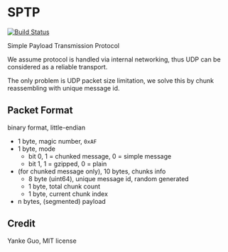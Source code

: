 # SPTP

[![Build Status](https://travis-ci.org/yankeguo/sptp.svg?branch=master)](https://travis-ci.org/yankeguo/sptp)

Simple Payload Transmission Protocol

We assume protocol is handled via internal networking, thus UDP can be considered as a reliable transport.

The only problem is UDP packet size limitation, we solve this by chunk reassembling with unique message id.

## Packet Format

binary format, little-endian

* 1 byte, magic number, `0xAF`
* 1 byte, mode
    * bit 0, 1 = chunked message, 0 = simple message
    * bit 1, 1 = gzipped, 0 = plain
* (for chunked message only), 10 bytes, chunks info
    * 8 byte (uint64), unique message id, random generated
    * 1 byte, total chunk count
    * 1 byte, current chunk index
* n bytes, (segmented) payload

## Credit

Yanke Guo, MIT license
